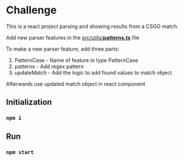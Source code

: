 # Challenge

This is a react project parsing and showing results from a CSGO match.

Add new parser features in the [src/utils/**patterns.ts**](src/utils/patterns.ts) file

To make a new parser feature, add three parts:

1.  PatternCase - Name of feature in type PatternCase
2.  patterns - Add regex pattern
3.  updateMatch - Add the logic to add found values to match object

Afterwards use updated match object in react component

## Initialization

### `npm i`

## Run

### `npm start`
